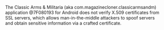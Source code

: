 The Classic Arms & Militaria (aka com.magazinecloner.classicarmsandm) application @7F080193 for Android does not verify X.509 certificates from SSL servers, which allows man-in-the-middle attackers to spoof servers and obtain sensitive information via a crafted certificate.